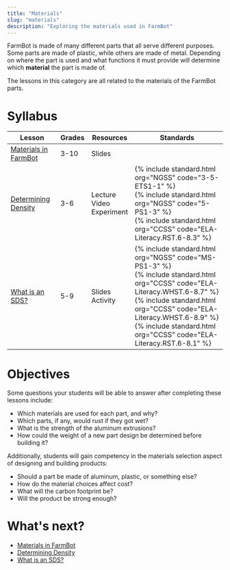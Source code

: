 ```yaml
---
title: "Materials"
slug: "materials"
description: "Exploring the materials used in FarmBot"
---
```


FarmBot is made of many different parts that all serve different purposes. Some parts are made of plastic, while others are made of metal. Depending on where the part is used and what functions it must provide will determine which **material** the part is made of.

The lessons in this category are all related to the materials of the FarmBot parts.

# Syllabus

|Lesson                                   |Grades|Resources|Standards|
|-----------------------------------------|------|---------|---------|
|[Materials in FarmBot](materials/materials-in-farmbot.md)|3-10|Slides|
|[Determining Density](materials/determining-density.md)|3-6|Lecture<br>Video<br>Experiment|{% include standard.html org="NGSS" code="3-5-ETS1-1" %}<br>{% include standard.html org="NGSS" code="5-PS1-3" %}<br>{% include standard.html org="CCSS" code="ELA-Literacy.RST.6-8.3" %}|
|[What is an SDS?](materials/what-is-an-sds.md)|5-9|Slides<br>Activity|{% include standard.html org="NGSS" code="MS-PS1-3" %}<br>{% include standard.html org="CCSS" code="ELA-Literacy.WHST.6-8.7" %}<br>{% include standard.html org="CCSS" code="ELA-Literacy.WHST.6-8.9" %}<br>{% include standard.html org="CCSS" code="ELA-Literacy.RST.6-8.1" %}

# Objectives

Some questions your students will be able to answer after completing these lessons include:

- Which materials are used for each part, and why?
- Which parts, if any, would rust if they got wet?
- What is the strength of the aluminum extrusions?
- How could the weight of a new part design be determined before building it?

Additionally, students will gain competency in the materials selection aspect of designing and building products:

- Should a part be made of aluminum, plastic, or something else?
- How do the material choices affect cost?
- What will the carbon footprint be?
- Will the product be strong enough?

# What's next?

* [Materials in FarmBot](materials/materials-in-farmbot.md)
* [Determining Density](materials/determining-density.md)
* [What is an SDS?](materials/what-is-an-sds.md)
